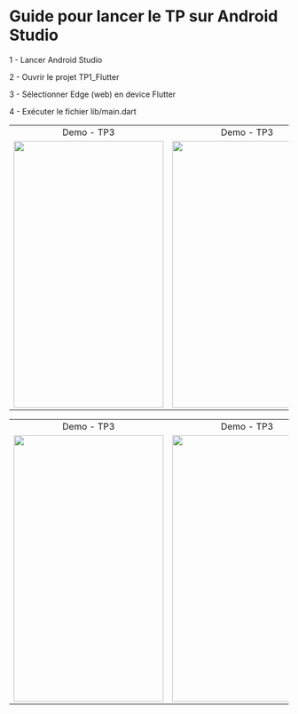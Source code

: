 # Guide pour lancer le TP sur Android Studio

1 - Lancer Android Studio

2 - Ouvrir le projet TP1_Flutter

3 - Sélectionner Edge (web) en device Flutter

4 - Exécuter le fichier lib/main.dart

 <table>
  <tr>
    <td align="center">Demo - TP3</td>
    <td align="center">Demo - TP3</td>
  </tr>
  <tr>
    <td><img src="./tp3_1.gif?raw=true" width=270 height=480></td>
    <td><img src="./tp3_2.gif?raw=true" width=270 height=480></td>
  </tr>
 </table>
<table>
  <tr>
    <td align="center">Demo - TP3</td>
    <td align="center">Demo - TP3</td>
  </tr>
  <tr>
     <td><img src="./tp3_3.gif?raw=true" width=270 height=480></td>
    <td><img src="./tp3_4.gif?raw=true" width=270 height=480></td>
  </tr>
 </table>
